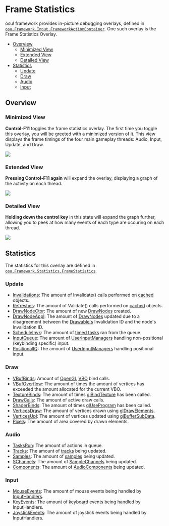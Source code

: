 # Frame Statistics

osu! framework provides in-picture debugging overlays, defined in [`osu.Framework.Input.FrameworkActionContainer`](https://github.com/ppy/osu-framework/blob/master/osu.Framework/Input/FrameworkActionContainer.cs). One such overlay is the Frame Statistics Overlay.

* [Overview](https://github.com/ppy/osu-framework/wiki/Frame-Statistics-Overlay#overview)
  * [Minimized View](https://github.com/ppy/osu-framework/wiki/Frame-Statistics-Overlay#minimized-view)
  * [Extended View](https://github.com/ppy/osu-framework/wiki/Frame-Statistics-Overlay#extended-view)
  * [Detailed View](https://github.com/ppy/osu-framework/wiki/Frame-Statistics-Overlay#detailed-view)
* [Statistics](https://github.com/ppy/osu-framework/wiki/Frame-Statistics-Overlay#statistics)
  * [Update](https://github.com/ppy/osu-framework/wiki/Frame-Statistics-Overlay#update)
  * [Draw](https://github.com/ppy/osu-framework/wiki/Frame-Statistics-Overlay#draw)
  * [Audio](https://github.com/ppy/osu-framework/wiki/Frame-Statistics-Overlay#audio)
  * [Input](https://github.com/ppy/osu-framework/wiki/Frame-Statistics-Overlay#input)

## Overview

### Minimized View
**Control-F11** toggles the frame statistics overlay. The first time you toggle this overlay, you will be greeted with a minimized version of it. This view displays the frame timings of the four main gameplay threads: Audio, Input, Update, and Draw. 

![](https://cdn.discordapp.com/attachments/318886668889227266/538264876561203200/Screen_Shot_2019-01-25_at_3.31.08_PM.png)

### Extended View
**Pressing Control-F11 again** will expand the overlay, displaying a graph of the activity on each thread. 

![](https://cdn.discordapp.com/attachments/318886668889227266/538266387014221824/Screen_Shot_2019-01-25_at_4.58.06_PM.png)

### Detailed View
**Holding down the control key** in this state will expand the graph further, allowing you to peek at how many events of each type are occuring on each thread.

![](https://cdn.discordapp.com/attachments/318886668889227266/538268818951241754/unknown-2_copy.png)

## Statistics

The statistics for this overlay are defined in [`osu.Framework.Statistics.FrameStatistics`](https://github.com/ppy/osu-framework/blob/master/osu.Framework/Statistics/FrameStatistics.cs). 

### Update

* [Invalidations](https://github.com/ppy/osu-framework/blob/91ddc390d745c742a43f31cdd53d5fd25d986dc5/osu.Framework/Caching/Cached.cs#L73): The amount of Invalidate() calls performed on [cached](https://github.com/ppy/osu-framework/blob/master/osu.Framework/Caching/Cached.cs) objects.
* [Refreshes](https://github.com/ppy/osu-framework/blob/91ddc390d745c742a43f31cdd53d5fd25d986dc5/osu.Framework/Caching/Cached.cs#L83): The amount of Validate() calls performed on [cached](https://github.com/ppy/osu-framework/blob/master/osu.Framework/Caching/Cached.cs) objects.
* [DrawNodeCtor](https://github.com/ppy/osu-framework/blob/91ddc390d745c742a43f31cdd53d5fd25d986dc5/osu.Framework/Graphics/Drawable.cs#L1691): The amount of new [DrawNodes](https://github.com/ppy/osu-framework/blob/master/osu.Framework/Graphics/DrawNode.cs) created.
* [DrawNodeAppl](https://github.com/ppy/osu-framework/blob/91ddc390d745c742a43f31cdd53d5fd25d986dc5/osu.Framework/Graphics/Drawable.cs#L1697): The amount of [DrawNodes](https://github.com/ppy/osu-framework/blob/naster/osu.Framework/Graphics/DrawNode.cs) updated due to a disagreement between the [Drawable's](https://github.com/ppy/osu-framework/blob/master/osu.Framework/Graphics/Drawable.cs) Invalidation ID and the node's Invalidation ID.
* [ScheduleInvk](https://github.com/ppy/osu-framework/blob/91ddc390d745c742a43f31cdd53d5fd25d986dc5/osu.Framework/Graphics/Containers/CompositeDrawable.cs#L721): The amount of [timed tasks](https://github.com/ppy/osu-framework/blob/master/osu.Framework/Threading/Scheduler.cs) ran from the queue.
* [InputQueue](https://github.com/ppy/osu-framework/blob/91ddc390d745c742a43f31cdd53d5fd25d986dc5/osu.Framework/Input/InputManager.cs#L288): The amount of [UserInputManagers](https://github.com/ppy/osu-framework/blob/master/osu.Framework/Input/UserInputManager.cs) handling non-positional (keybinding specific) input. 
* [PositionalIQ](https://github.com/ppy/osu-framework/blob/91ddc390d745c742a43f31cdd53d5fd25d986dc5/osu.Framework/Input/InputManager.cs#L315): The amount of [UserInputManagers](https://github.com/ppy/osu-framework/blob/master/osu.Framework/Input/UserInputManager.cs) handling positional input.

### Draw
* [VBufBinds](https://github.com/ppy/osu-framework/blob/91ddc390d745c742a43f31cdd53d5fd25d986dc5/osu.Framework/Graphics/OpenGL/GLWrapper.cs#L169): Amount of [OpenGL](https://github.com/ppy/osu-framework/blob/master/osu.Framework/Graphics/OpenGL/GLWrapper.cs) [VBO](https://www.khronos.org/opengl/wiki/Vertex_Specification#Vertex_Buffer_Object) bind calls.
* [VBufOverflow](https://github.com/ppy/osu-framework/blob/91ddc390d745c742a43f31cdd53d5fd25d986dc5/osu.Framework/Graphics/Batches/VertexBatch.cs#L107): The amount of times the amount of vertices has exceeded the amount allocated for the current VBO.
* [TextureBinds](https://github.com/ppy/osu-framework/blob/91ddc390d745c742a43f31cdd53d5fd25d986dc5/osu.Framework/Graphics/OpenGL/GLWrapper.cs#L218): The amount of times [glBindTexture](https://www.khronos.org/registry/OpenGL-Refpages/gl4/html/glBindTexture.xhtml) has been called. 
* [DrawCalls](https://github.com/ppy/osu-framework/blob/91ddc390d745c742a43f31cdd53d5fd25d986dc5/osu.Framework/Graphics/Batches/VertexBatch.cs#L139): The amount of active draw calls.
* [ShaderBinds](https://github.com/ppy/osu-framework/blob/91ddc390d745c742a43f31cdd53d5fd25d986dc5/osu.Framework/Graphics/OpenGL/GLWrapper.cs#L620): The amount of times [glUseProgram](https://www.khronos.org/registry/OpenGL-Refpages/gl4/html/glUseProgram.xhtml) has been called.
* [VerticesDraw](https://github.com/ppy/osu-framework/blob/91ddc390d745c742a43f31cdd53d5fd25d986dc5/osu.Framework/Graphics/Batches/VertexBatch.cs#L140): The amount of vertices drawn using [glDrawElements](https://www.khronos.org/registry/OpenGL-Refpages/gl4/html/glDrawElements.xhtml).
* [VerticesUpl](https://github.com/ppy/osu-framework/blob/91ddc390d745c742a43f31cdd53d5fd25d986dc5/osu.Framework/Graphics/OpenGL/Buffers/VertexBuffer.cs#L121): The amount of vertices updated using [glBufferSubData](https://www.khronos.org/registry/OpenGL-Refpages/es2.0/xhtml/glBufferSubData.xml).
* [Pixels](https://github.com/ppy/osu-framework/blob/91ddc390d745c742a43f31cdd53d5fd25d986dc5/osu.Framework/Graphics/OpenGL/Textures/TextureGLSingle.cs#L265): The amount of area covered by drawn elements.

### Audio

* [TasksRun](https://github.com/ppy/osu-framework/blob/91ddc390d745c742a43f31cdd53d5fd25d986dc5/osu.Framework/Audio/AudioComponent.cs#L63): The amount of actions in queue.
* [Tracks](https://github.com/ppy/osu-framework/blob/91ddc390d745c742a43f31cdd53d5fd25d986dc5/osu.Framework/Audio/Track/Track.cs#L126): The amount of [tracks](https://github.com/ppy/osu-framework/blob/master/osu.Framework/Audio/Track/Track.cs) being updated.
* [Samples](https://github.com/ppy/osu-framework/blob/91ddc390d745c742a43f31cdd53d5fd25d986dc5/osu.Framework/Audio/Sample/SampleManager.cs#L64): The amount of [samples](https://github.com/ppy/osu-framework/blob/master/osu.Framework/Audio/Sample/Sample.cs) being updated.
* [SChannels](https://github.com/ppy/osu-framework/blob/91ddc390d745c742a43f31cdd53d5fd25d986dc5/osu.Framework/Audio/Sample/SampleChannel.cs#L46): The amount of [SampleChannels](https://github.com/ppy/osu-framework/blob/master/osu.Framework/Audio/Sample/SampleChannel.cs) being updated.
* [Components](https://github.com/ppy/osu-framework/blob/91ddc390d745c742a43f31cdd53d5fd25d986dc5/osu.Framework/Audio/AudioComponent.cs#L64): The amount of [AudioComponents](https://github.com/ppy/osu-framework/blob/master/osu.Framework/Audio/AudioComponent.cs) being updated.

### Input

* [MouseEvents](https://github.com/ppy/osu-framework/blob/91ddc390d745c742a43f31cdd53d5fd25d986dc5/osu.Framework/Input/Handlers/Mouse/OsuTKMouseHandlerBase.cs#L57): The amount of mouse events being handled by [InputHandlers](https://github.com/ppy/osu-framework/blob/91ddc390d745c742a43f31cdd53d5fd25d986dc5/osu.Framework/Input/Handlers/InputHandler.cs).
* [KeyEvents](https://github.com/ppy/osu-framework/blob/91ddc390d745c742a43f31cdd53d5fd25d986dc5/osu.Framework/Input/Handlers/Keyboard/OsuTKKeyboardHandler.cs#L58): The amount of keyboard events being handled by InputHandlers.
* [JoystickEvents](https://github.com/ppy/osu-framework/blob/91ddc390d745c742a43f31cdd53d5fd25d986dc5/osu.Framework/Input/Handlers/Joystick/OsuTKJoystickHandler.cs#L43): The amount of joystick events being handled by InputHandlers.

